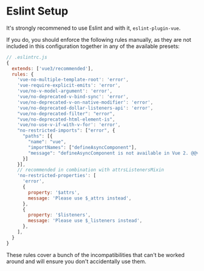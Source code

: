 # Eslint Setup

It's strongly recommened to use Eslint and with it, `eslint-plugin-vue`.

If you do, you should enforce the following rules manually, as they are not included in this configuration together in any of the available presets:

```js
// .eslintrc.js
{
  extends: ['vue3/recommended'],
  rules: {
    'vue-no-multiple-template-root': 'error',
    'vue-require-explicit-emits': 'error',
    'vue/no-v-model-argument': 'error',
    'vue/no-deprecated-v-bind-sync': 'error',
    'vue/no-deprecated-v-on-native-modifier': 'error',
    'vue/no-deprecated-dollar-listeners-api': 'error',
    "vue/no-deprecated-filter": "error",
    "vue/no-deprecated-html-element-is",
    'vue/no-use-v-if-with-v-for': 'error',
    "no-restricted-imports": ["error", {
      "paths": [{
        "name": "vue",
        "importNames": ["defineAsyncComponent"],
        "message": "defineAsyncComponent is not available in Vue 2. @@vue-bridge/runtime plans to provide support for this in the future."
      }]
    }],
    // recommended in combination with attrsListenersMixin
    'no-restricted-properties': [
      'error',
      {
        property: '$attrs',
        message: 'Please use $_attrs instead',
      },
      {
        property: '$listeners',
        message: 'Please use $_listeners instead',
      },
    ],
  }
}
```

These rules cover a bunch of the incompatibilities that can't be worked around and will ensure you don't accidentally use them.

